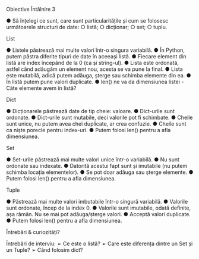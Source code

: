 Obiective Întâlnire 3

● Să înțelegi ce sunt, care sunt particularitățile și cum se
folosesc următoarele structuri de date:
○ listă;
○ dicționar;
○ set;
○ tuplu.

List

● Listele păstrează mai multe valori într-o singura variabilă.
● În Python, putem păstra diferite tipuri de date în aceeași listă.
● Fiecare element din listă are index începând de la 0 (ca și string-ul).
● Lista este ordonată, astfel când adăugăm un element nou, acesta se va pune la final.
● Lista este mutabilă, adică putem adăuga, șterge sau schimba elemente din ea.
● În listă putem pune valori duplicate.
● len() ne va da dimensiunea listei - Câte elemente avem în listă?

Dict

● Dicționarele păstrează date de tip cheie: valoare.
● Dict-urile sunt ordonate.
● Dict-urile sunt mutabile, deci valorile pot fi schimbate.
● Cheile sunt unice, nu putem avea chei duplicate, ar crea confuzie.
● Cheile sunt ca niște porecle pentru index-uri.
● Putem folosi len() pentru a afla dimensiunea.

Set

● Set-urile păstrează mai multe valori unice într-o variabilă.
● Nu sunt ordonate sau indexate.
● Datorită acestui fapt sunt și imutabile (nu putem schimba locația elementelor).
● Se pot doar adăuga sau șterge elemente.
● Putem folosi len() pentru a afla dimensiunea.

Tuple

● Păstrează mai multe valori imbutabile într-o singură variabilă.
● Valorile sunt ordonate, încep de la index 0.
● Valorile sunt imutabile, odată definite, așa rămân. Nu se mai pot adăuga/șterge valori.
● Acceptă valori duplicate.
● Putem folosi len() pentru a afla dimensiunea.

Întrebări & curiozități?



Întrebări de interviu:
➢ Ce este o listă?
➢ Care este diferența dintre un Set și un
Tuple?
➢ Când folosim dict?